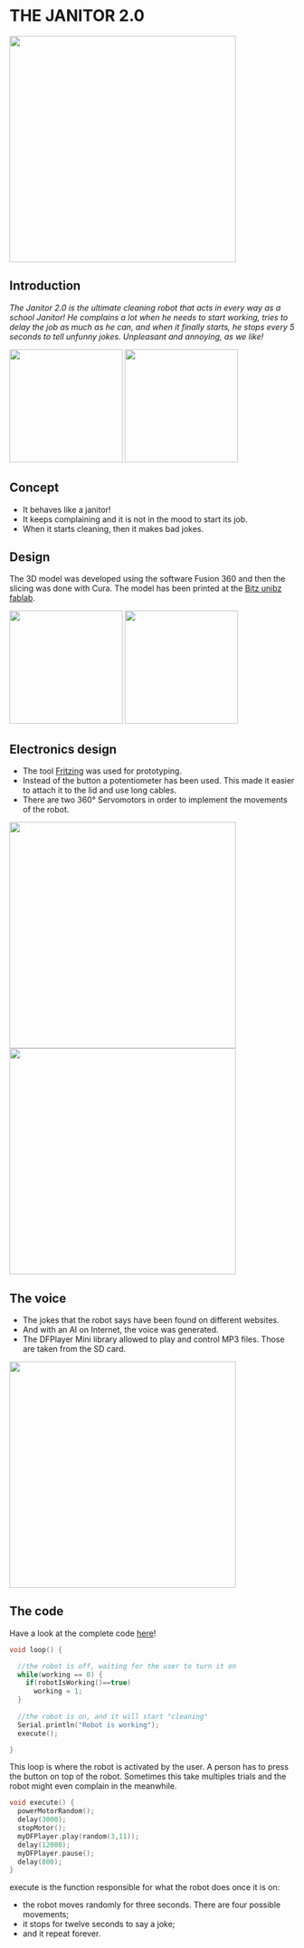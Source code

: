 # THE JANITOR 2.0

<img src="https://user-images.githubusercontent.com/79515036/220131430-e028ce11-9195-4459-84fb-575296fab114.png" height="400">

## Introduction

<i>The Janitor 2.0 is the ultimate cleaning robot that acts in every way as a school Janitor! He complains a lot when he needs to start working, tries to delay the job as much as he can, and when it finally starts, he stops every 5 seconds to tell unfunny jokes. Unpleasant and annoying, as we like!</i>

<p float="left">
  <img src="https://user-images.githubusercontent.com/79515036/220124691-99a68a2c-03af-4177-aaa6-930d0a94cea7.png" height="200">
  <img src="https://user-images.githubusercontent.com/79515036/220124706-a486f7f1-67cb-405d-9cff-e08f0622f873.png" height="200">
</p>

## Concept

- It behaves like a janitor! 
- It keeps complaining and it is not in the mood to start its job.
- When it starts cleaning, then it makes bad jokes.  

## Design

The 3D model was developed using the software Fusion 360 and then the slicing was done with Cura. 
The model has been printed at the [Bitz unibz fablab](https://bitzfablab.unibz.it/it/).

<p float="left">
  <img src="https://user-images.githubusercontent.com/79515036/220127297-8644ed0b-5cf8-4d46-aa90-807ff443bfe6.png" height="200">
  <img src="https://user-images.githubusercontent.com/79515036/220127325-14c4f2fe-58c4-4d24-aee3-a74d3c230dd2.png" height="200">
</p>

## Electronics design 

- The tool [Fritzing](https://fritzing.org/) was used for prototyping. 
- Instead of the button a potentiometer has been used. This made it easier to attach it to the lid and use long cables.
- There are two 360° Servomotors in order to implement the movements of the robot. 

<p float="left">
  <img src="https://user-images.githubusercontent.com/79515036/220128138-b983a4d7-6594-4068-af32-9e0d23b6f91c.png" height="400">
  <img src="https://user-images.githubusercontent.com/79515036/220128162-c31f53e2-5524-41ff-bc11-b1c104fbd086.png" height="400">
</p>

## The voice

- The jokes that the robot says have been found on different websites. 
- And with an AI on Internet, the voice was generated. 
- The DFPlayer Mini library allowed to play and control MP3 files. Those are taken from the SD card. 

<img src="https://user-images.githubusercontent.com/79515036/220130231-e96db8c2-a38f-4ad8-a4b0-906e3d8fcff0.png" height="400">

## The code

Have a look at the complete code [here](https://github.com/ArduinoPCP/finalProject/blob/main/main/main.ino)!

```c
void loop() {

  //the robot is off, waiting for the user to turn it on
  while(working == 0) {
    if(robotIsWorking()==true)
      working = 1;
  }
  
  //the robot is on, and it will start "cleaning"
  Serial.println("Robot is working");
  execute();

}
```

This loop is where the robot is activated by the user. A person has to press the button on top of the robot. 
Sometimes this take multiples trials and the robot might even complain in the meanwhile. 

```c
void execute() {
  powerMotorRandom();
  delay(3000);
  stopMotor();
  myDFPlayer.play(random(3,11));
  delay(12000);
  myDFPlayer.pause();
  delay(800);
}
```

execute is the function responsible for what the robot does once it is on:
- the robot moves randomly for three seconds. There are four possible movements;
- it stops for twelve seconds to say a joke;
- and it repeat forever. 
